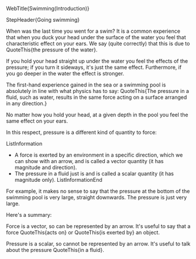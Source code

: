 WebTitle{Swimming(Introduction)}

StepHeader{Going swimming}

When was the last time you went for a swim? It is a common experience that when you duck your head under the surface of the water you feel that characteristic effect on your ears. We say (quite correctly) that this is due to QuoteThis{the pressure of the water}.

If you hold your head straight up under the water you feel the effects of the pressure; if you turn it sideways, it's just the same effect. Furthermore, if you go deeper in the water the effect is stronger.

The first-hand experience gained in the sea or a swimming pool is absolutely in line with what physics has to say:
QuoteThis{The pressure in a fluid, such as water, results in the same force acting on a surface arranged in any direction.}

No matter how you hold your head, at a given depth in the pool you feel the same effect on your ears.

In this respect, pressure is a different kind of quantity to force:

ListInformation
- A force is exerted by an environment in a specific direction, which we can show with an arrow, and is called a vector quantity (it has magnitude and direction).
- The pressure in a fluid just is and is called a scalar quantity (it has magnitude only).
ListInformationEnd

For example, it makes no sense to say that the pressure at the bottom of the swimming pool is very large, straight downwards. The pressure is just very large.

Here's a summary:

Force is a vector, so can be represented by an arrow. It's useful to say that a force QuoteThis{acts on} or QuoteThis{is exerted by} an object.

Pressure is a scalar, so cannot be represented by an arrow. It's useful to talk about the pressure QuoteThis{in a fluid}.

